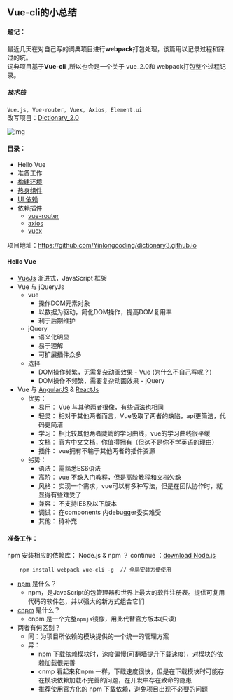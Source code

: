 ## Vue-cli的小总结
#### 题记：
   最近几天在对自己写的词典项目进行**webpack**打包处理，该篇用以记录过程和踩过的坑。  
   词典项目基于**Vue-cli** ,所以也会是一个关于 vue_2.0和 webpack打包整个过程记录。

##### 技术栈  
`Vue.js, Vue-router, Vuex, Axios, Element.ui`  
改写项目：[Dictionary_2.0](http://sliver.site/dictionary.github.io/dictionary.html)

![img](./images/dic3.gif)

#### 目录：
 - Hello Vue
 - 准备工作  
 - [构建环境](https://github.com/Yinlongcoding/about_webpack.github.io/blob/master/recording/created_vue-cli.mdown)
 - [热身组件](https://github.com/Yinlongcoding/about_webpack.github.io/blob/master/recording/learning_components.mdown)
 - [UI 依赖](https://github.com/Yinlongcoding/about_webpack.github.io/blob/master/recording/about_ElementUi.mdown)
 - 依赖插件
     + [vue-router](https://github.com/Yinlongcoding/about_webpack.github.io/blob/master/recording/vue-router.mdown)
     + [axios](https://github.com/Yinlongcoding/about_webpack.github.io/blob/master/recording/axios.mdown)
     + [vuex](https://github.com/Yinlongcoding/about_webpack.github.io/blob/master/recording/vuex.mdown) 

项目地址：https://github.com/Yinlongcoding/dictionary3.github.io

#### Hello Vue
* [VueJs](https://cn.vuejs.org/) 渐进式，JavaScript 框架
* Vue 与 jQueryJs
    - vue
        + 操作DOM元素对象
        + 以数据为驱动，简化DOM操作，提高DOM复用率
        + 利于后期维护
    - jQuery
        + 语义化明显
        + 易于理解
        + 可扩展插件众多
    - 选择
        + DOM操作频繁，无需复杂动画效果 - Vue (为什么不自己写呢？)
        + DOM操作不频繁，需要复杂动画效果 - jQuery
* Vue 与 [AngularJS](https://angularjs.org/) & [ReactJs](https://facebook.github.io/react/)
    - 优势：
        + 易用： Vue 与其他两者很像，有些语法也相同
        + 轻灵： 相对于其他两者而言，Vue吸取了两者的缺陷，api更简洁，代码更简洁
        + 学习： 相比较其他两者陡峭的学习曲线，vue的学习曲线很平缓
        + 文档： 官方中文文档，你值得拥有（但这不是你不学英语的理由）
        + 插件： vue拥有不输于其他两者的插件资源
    - 劣势： 
        + 语法： 需熟悉ES6语法
        + 高阶： vue 不缺入门教程，但是高阶教程和文档欠缺
        + 风格： 实现一个需求，vue可以有多种写法，但是在团队协作时，就显得有些难受了
        + 兼容： 不支持IE8及以下版本
        + 调试： 在components 内debugger委实难受
        + 其他： 待补充

#### 准备工作：

npm 安装相应的依赖库：
    Node.js & npm ？ continue ：[download Node.js](https://nodejs.org/en/)
```node
    npm install webpack vue-cli -g  // 全局安装方便使用
```
* [npm](https://www.npmjs.com/) 是什么？
    - npm，是JavaScript的包管理器和世界上最大的软件注册表。提供可复用代码的软件包，并以强大的新方式组合它们
* [cnpm](http://npm.taobao.org/) 是什么？
    - cnpm 是一个完整`npmjs`镜像，用此代替官方版本(只读)
* 两者有何区别？
    - 同：为项目所依赖的模块提供的一个统一的管理方案
    - 异：
        + npm 下载依赖模块时，速度偏慢(可翻墙提升下载速度)，对模块的依赖加载很完善
        + cnmp 看起来和npm 一样，下载速度很快，但是在下载模块时可能存在模块依赖加载不完善的问题，在开发中存在致命的隐患
        + 推荐使用官方化的 npm 下载依赖，避免项目出现不必要的问题
